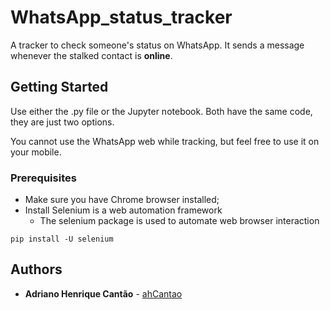 # WhatsApp_status_tracker
A tracker to check someone's status on WhatsApp. It sends a message whenever the stalked contact is **online**.

## Getting Started
Use either the .py file or the Jupyter notebook. Both have the same code, they are just two options. 

You cannot use the WhatsApp web while tracking, but feel free to use it on your mobile.

### Prerequisites

- Make sure you have Chrome browser installed;
- Install Selenium is a web automation framework
  - The selenium package is used to automate web browser interaction

```
pip install -U selenium
```
## Authors

* **Adriano Henrique Cantão** - [ahCantao](https://github.com/ahcantao)
